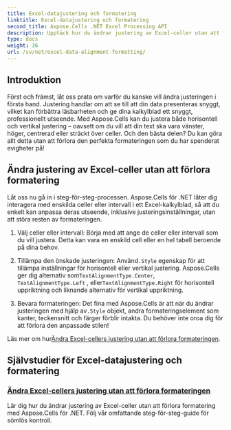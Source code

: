 ```yaml
---
title: Excel-datajustering och formatering
linktitle: Excel-datajustering och formatering
second_title: Aspose.Cells .NET Excel Processing API
description: Upptäck hur du ändrar justering av Excel-celler utan att förlora formatering i Aspose.Cells för .NET. Lär dig steg-för-steg handledning för sömlös Excel-dataformatering.
type: docs
weight: 36
url: /sv/net/excel-data-alignment-formatting/
---
```

## Introduktion

Först och främst, låt oss prata om varför du kanske vill ändra justeringen i första hand. Justering handlar om att se till att din data presenteras snyggt, vilket kan förbättra läsbarheten och ge dina kalkylblad ett snyggt, professionellt utseende. Med Aspose.Cells kan du justera både horisontell och vertikal justering – oavsett om du vill att din text ska vara vänster, höger, centrerad eller sträckt över celler. Och den bästa delen? Du kan göra allt detta utan att förlora den perfekta formateringen som du har spenderat evigheter på!

## Ändra justering av Excel-celler utan att förlora formatering

Låt oss nu gå in i steg-för-steg-processen. Aspose.Cells för .NET låter dig interagera med enskilda celler eller intervall i ett Excel-kalkylblad, så att du enkelt kan anpassa deras utseende, inklusive justeringsinställningar, utan att störa resten av formateringen.

1. Välj celler eller intervall:
   Börja med att ange de celler eller intervall som du vill justera. Detta kan vara en enskild cell eller en hel tabell beroende på dina behov.

2. Tillämpa den önskade justeringen:
    Använd`.Style` egenskap för att tillämpa inställningar för horisontell eller vertikal justering. Aspose.Cells ger dig alternativ som`TextAlignmentType.Center`, `TextAlignmentType.Left` , eller`TextAlignmentType.Right` för horisontell uppriktning och liknande alternativ för vertikal uppriktning.

3. Bevara formateringen:
    Det fina med Aspose.Cells är att när du ändrar justeringen med hjälp av`.Style` objekt, andra formateringselement som kanter, teckensnitt och färger förblir intakta. Du behöver inte oroa dig för att förlora den anpassade stilen!

 Läs mer om hur[Ändra Excel-cellers justering utan att förlora formateringen](./change-cells-alignment-in-excel-without-losing-existing-formatting/).

## Självstudier för Excel-datajustering och formatering
### [Ändra Excel-cellers justering utan att förlora formateringen](./change-cells-alignment-in-excel-without-losing-existing-formatting/)
Lär dig hur du ändrar justering av Excel-celler utan att förlora formatering med Aspose.Cells för .NET. Följ vår omfattande steg-för-steg-guide för sömlös kontroll.